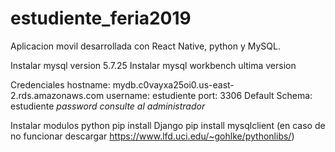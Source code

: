# estudiente_feria2019
Aplicacion movil desarrollada con React Native, python y MySQL.

Instalar mysql version 5.7.25
Instalar mysql workbench ultima version

Credenciales
	hostname: mydb.c0vayxa25oi0.us-east-2.rds.amazonaws.com
	username: estudiente
	port: 3306
	Default Schema: estudiente
	*password consulte al administrador*

Instalar modulos python
	pip install Django
	pip install mysqlclient (en caso de no funcionar descargar https://www.lfd.uci.edu/~gohlke/pythonlibs/)